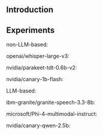 ## Introduction 

## Experiments

non-LLM-based:

openai/whisper-large-v3:

nvidia/parakeet-tdt-0.6b-v2:

nvidia/canary-1b-flash:

LLM-based:

ibm-granite/granite-speech-3.3-8b:

microsoft/Phi-4-multimodal-instruct:

nvidia/canary-qwen-2.5b:


